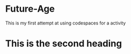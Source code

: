 # Future-Age
This is my first attempt at using codespaces for a activity

# This is the second heading
